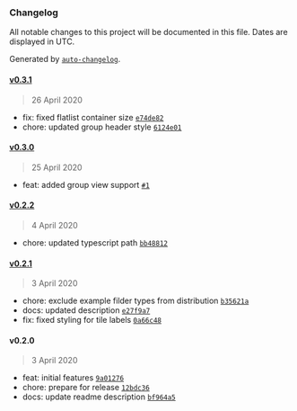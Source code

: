 ### Changelog

All notable changes to this project will be documented in this file. Dates are displayed in UTC.

Generated by [`auto-changelog`](https://github.com/CookPete/auto-changelog).

#### [v0.3.1](https://github.com/gorhom/showcase-template/compare/v0.3.0...v0.3.1)

> 26 April 2020

- fix: fixed flatlist container size [`e74de82`](https://github.com/gorhom/showcase-template/commit/e74de8298cbe416f2d4ffbdaebdb34c4aea0c35f)
- chore: updated group header style [`6124e01`](https://github.com/gorhom/showcase-template/commit/6124e01f3a0fdce942d7645f5ea2bb7d3f9ed135)

#### [v0.3.0](https://github.com/gorhom/showcase-template/compare/v0.2.2...v0.3.0)

> 25 April 2020

- feat: added group view support [`#1`](https://github.com/gorhom/showcase-template/pull/1)

#### [v0.2.2](https://github.com/gorhom/showcase-template/compare/v0.2.1...v0.2.2)

> 4 April 2020

- chore: updated typescript path [`bb48812`](https://github.com/gorhom/showcase-template/commit/bb488123bf9f266a4e88885c2ada32cb4cbfd8bd)

#### [v0.2.1](https://github.com/gorhom/showcase-template/compare/v0.2.0...v0.2.1)

> 3 April 2020

- chore: exclude example filder types from distribution [`b35621a`](https://github.com/gorhom/showcase-template/commit/b35621ad6b93fc774ccb5bb089478defb09a8ed2)
- docs: updated description [`e27f9a7`](https://github.com/gorhom/showcase-template/commit/e27f9a755913d967b8ff13fd475063c7bc687302)
- fix: fixed styling for tile labels [`0a66c48`](https://github.com/gorhom/showcase-template/commit/0a66c48631ee1d465b50460af3bc3bdbce25d1cd)

#### v0.2.0

> 3 April 2020

- feat: initial features [`9a01276`](https://github.com/gorhom/showcase-template/commit/9a01276c293f548d4cc3fb201b122a5da419548b)
- chore: prepare for release [`12bdc36`](https://github.com/gorhom/showcase-template/commit/12bdc36d2b99dabef6110d9e5ea55bc9be99a5cb)
- docs: update readme description [`bf964a5`](https://github.com/gorhom/showcase-template/commit/bf964a564110eeddc40254883cec5d81373fc04b)
